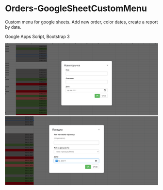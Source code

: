 # Orders-GoogleSheetCustomMenu
Custom menu for google sheets. 
Add new order, color dates, create a report by date.

Google Apps Script, Bootstrap 3

![](/Images/1.PNG) 
![](/Images/2.PNG) 
